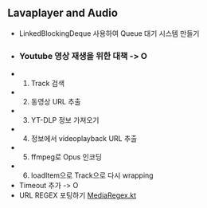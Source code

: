 ## Lavaplayer and Audio
 - LinkedBlockingDeque 사용하여 Queue 대기 시스템 만들기
 - ### Youtube 영상 재생을 위한 대책 -> O 
 - 1. Track 검색
 - 2. 동영상 URL 추출
 - 3. YT-DLP 정보 가져오기
 - 4. 정보에서 videoplayback URL 추출
 - 5. ffmpeg로 Opus 인코딩
 - 6. loadItem으로 Track으로 다시 wrapping
 - Timeout 추가 -> O
 - URL REGEX 포팅하기 [MediaRegex.kt](utils/musicplayer/utils/MediaRegex.kt)